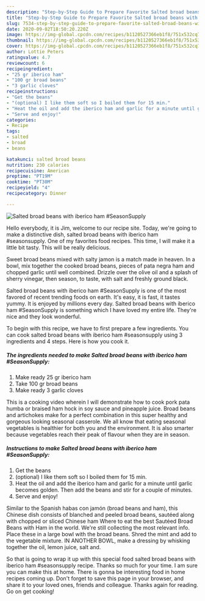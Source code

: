 ```yaml
---
description: "Step-by-Step Guide to Prepare Favorite Salted broad beans with iberico ham #SeasonSupply"
title: "Step-by-Step Guide to Prepare Favorite Salted broad beans with iberico ham #SeasonSupply"
slug: 7534-step-by-step-guide-to-prepare-favorite-salted-broad-beans-with-iberico-ham-seasonsupply
date: 2020-09-02T18:50:20.220Z
image: https://img-global.cpcdn.com/recipes/b1120527366eb1f8/751x532cq70/salted-broad-beans-with-iberico-ham-seasonsupply-recipe-main-photo.jpg
thumbnail: https://img-global.cpcdn.com/recipes/b1120527366eb1f8/751x532cq70/salted-broad-beans-with-iberico-ham-seasonsupply-recipe-main-photo.jpg
cover: https://img-global.cpcdn.com/recipes/b1120527366eb1f8/751x532cq70/salted-broad-beans-with-iberico-ham-seasonsupply-recipe-main-photo.jpg
author: Lottie Peters
ratingvalue: 4.7
reviewcount: 6
recipeingredient:
- "25 gr iberico ham"
- "100 gr broad beans"
- "3 garlic cloves"
recipeinstructions:
- "Get the beans"
- "(optional) I like them soft so I boiled them for 15 min."
- "Heat the oil and add the iberico ham and garlic for a minute until garlic becomes golden. Then add the beans and stir for a couple of minutes."
- "Serve and enjoy!"
categories:
- Recipe
tags:
- salted
- broad
- beans

katakunci: salted broad beans 
nutrition: 230 calories
recipecuisine: American
preptime: "PT19M"
cooktime: "PT30M"
recipeyield: "4"
recipecategory: Dinner

---
```



![Salted broad beans with iberico ham #SeasonSupply](https://img-global.cpcdn.com/recipes/b1120527366eb1f8/751x532cq70/salted-broad-beans-with-iberico-ham-seasonsupply-recipe-main-photo.jpg)

Hello everybody, it is Jim, welcome to our recipe site. Today, we're going to make a distinctive dish, salted broad beans with iberico ham #seasonsupply. One of my favorites food recipes. This time, I will make it a little bit tasty. This will be really delicious.

Sweet broad beans mixed with salty jamon is a match made in heaven. In a bowl, mix together the cooked broad beans, pieces of pata negra ham and chopped garlic until well combined. Drizzle over the olive oil and a splash of sherry vinegar, then season, to taste, with salt and freshly ground black.

Salted broad beans with iberico ham #SeasonSupply is one of the most favored of recent trending foods on earth. It's easy, it is fast, it tastes yummy. It is enjoyed by millions every day. Salted broad beans with iberico ham #SeasonSupply is something which I have loved my entire life. They're nice and they look wonderful.


To begin with this recipe, we have to first prepare a few ingredients. You can cook salted broad beans with iberico ham #seasonsupply using 3 ingredients and 4 steps. Here is how you cook it.

<!--inarticleads1-->

##### The ingredients needed to make Salted broad beans with iberico ham #SeasonSupply:

1. Make ready 25 gr iberico ham
1. Take 100 gr broad beans
1. Make ready 3 garlic cloves


This is a cooking video wherein I will demonstrate how to cook pork pata humba or braised ham hock in soy sauce and pineapple juice. Broad beans and artichokes make for a perfect combination in this super healthy and gorgeous looking seasonal casserole. We all know that eating seasonal vegetables is healthier for both you and the environment. It is also smarter because vegetables reach their peak of flavour when they are in season. 

<!--inarticleads2-->

##### Instructions to make Salted broad beans with iberico ham #SeasonSupply:

1. Get the beans
1. (optional) I like them soft so I boiled them for 15 min.
1. Heat the oil and add the iberico ham and garlic for a minute until garlic becomes golden. Then add the beans and stir for a couple of minutes.
1. Serve and enjoy!


Similar to the Spanish habas con jamón (broad beans and ham), this Chinese dish consists of blanched and peeled broad beans, sautéed along with chopped or sliced Chinese ham Where to eat the best Sautéed Broad Beans with Ham in the world. We&#39;re still collecting the most relevant info. Place these in a large bowl with the broad beans. Shred the mint and add to the vegetable mixture. IN ANOTHER BOWL, make a dressing by whisking together the oil, lemon juice, salt and. 

So that is going to wrap it up with this special food salted broad beans with iberico ham #seasonsupply recipe. Thanks so much for your time. I am sure you can make this at home. There is gonna be interesting food in home recipes coming up. Don't forget to save this page in your browser, and share it to your loved ones, friends and colleague. Thanks again for reading. Go on get cooking!
